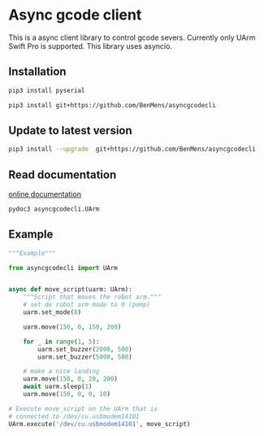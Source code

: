 # Async gcode client #

This is a async client library to control gcode severs. Currently only
UArm Swift Pro is supported. This library uses asyncio.

## Installation ##

```bash
pip3 install pyserial

pip3 install git+https://github.com/BenMens/asyncgcodecli
```

## Update to latest version ##

```bash
pip3 install --upgrade  git+https://github.com/BenMens/asyncgcodecli
```

## Read documentation ##

[online documentation](https://benmens.github.io/asyncgcodecli/index.html)

```bash
pydoc3 asyncgcodecli.UArm
```

## Example ##

```python
"""Example"""

from asyncgcodecli import UArm


async def move_script(uarm: UArm):
    """Script that moves the robot arm."""
    # set de robot arm mode to 0 (pomp)
    uarm.set_mode(0)

    uarm.move(150, 0, 150, 200)

    for _ in range(1, 5):
        uarm.set_buzzer(2000, 500)
        uarm.set_buzzer(5000, 500)

    # make a nice landing
    uarm.move(150, 0, 20, 200)
    await uarm.sleep(1)
    uarm.move(150, 0, 0, 10)

# Execute move_script on the UArm that is
# connected to /dev/cu.usbmodem14101
UArm.execute('/dev/cu.usbmodem14101', move_script)
```
